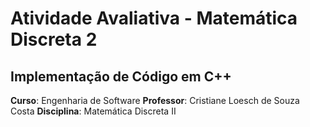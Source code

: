 # Atividade Avaliativa - Matemática Discreta 2
## Implementação de Código em C++

**Curso**: Engenharia de Software
**Professor**: Cristiane Loesch de Souza Costa
**Disciplina**: Matemática Discreta II

